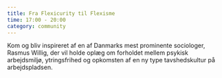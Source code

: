 ```yaml
---
title: Fra Flexicurity til Flexisme
time: 17:00 - 20:00
category: community
---
```

Kom og bliv inspireret af en af Danmarks mest prominente sociologer, Rasmus Willig, der vil holde oplæg om forholdet mellem psykisk arbejdsmiljø, ytringsfrihed og opkomsten af en ny type tavshedskultur på arbejdspladsen.